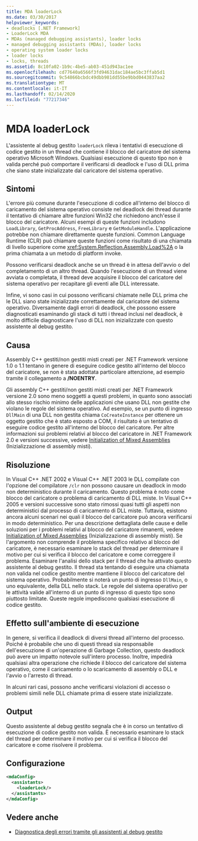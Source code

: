 ```yaml
---
title: MDA loaderLock
ms.date: 03/30/2017
helpviewer_keywords:
- deadlocks [.NET Framework]
- LoaderLock MDA
- MDAs (managed debugging assistants), loader locks
- managed debugging assistants (MDAs), loader locks
- operating system loader locks
- loader locks
- locks, threads
ms.assetid: 8c10fa02-1b9c-4be5-ab03-451d943ac1ee
ms.openlocfilehash: cd77640a6566f3fd94631dac184ae5bc3ffab5d1
ms.sourcegitcommit: 9c54866bcbdc49dbb981dd55be9bbd0443837aa2
ms.translationtype: MT
ms.contentlocale: it-IT
ms.lasthandoff: 02/14/2020
ms.locfileid: "77217346"
---
```

# <a name="loaderlock-mda"></a>MDA loaderLock
L'assistente al debug gestito `loaderLock` rileva i tentativi di esecuzione di codice gestito in un thread che contiene il blocco del caricatore del sistema operativo Microsoft Windows.  Qualsiasi esecuzione di questo tipo non è valida perché può comportare il verificarsi di deadlock e l'uso di DLL prima che siano state inizializzate dal caricatore del sistema operativo.  
  
## <a name="symptoms"></a>Sintomi  
 L'errore più comune durante l'esecuzione di codice all'interno del blocco di caricamento del sistema operativo consiste nel deadlock dei thread durante il tentativo di chiamare altre funzioni Win32 che richiedono anch'esse il blocco del caricatore.  Alcuni esempi di queste funzioni includono `LoadLibrary`, `GetProcAddress`, `FreeLibrary` e `GetModuleHandle`.  L'applicazione potrebbe non chiamare direttamente queste funzioni. Common Language Runtime (CLR) può chiamare queste funzioni come risultato di una chiamata di livello superiore come <xref:System.Reflection.Assembly.Load%2A> o la prima chiamata a un metodo di platform invoke.  
  
 Possono verificarsi deadlock anche se un thread è in attesa dell'avvio o del completamento di un altro thread.  Quando l'esecuzione di un thread viene avviata o completata, il thread deve acquisire il blocco del caricatore del sistema operativo per recapitare gli eventi alle DLL interessate.  
  
 Infine, vi sono casi in cui possono verificarsi chiamate nelle DLL prima che le DLL siano state inizializzate correttamente dal caricatore del sistema operativo.  Diversamente dagli errori di deadlock, che possono essere diagnosticati esaminando gli stack di tutti i thread inclusi nel deadlock, è molto difficile diagnosticare l'uso di DLL non inizializzate con questo assistente al debug gestito.  
  
## <a name="cause"></a>Causa  
 Assembly C++ gestiti/non gestiti misti creati per .NET Framework versione 1.0 o 1.1 tentano in genere di eseguire codice gestito all'interno del blocco del caricatore, se non è stata adottata particolare attenzione, ad esempio tramite il collegamento a **/NOENTRY**.
  
 Gli assembly C++ gestiti/non gestiti misti creati per .NET Framework versione 2.0 sono meno soggetti a questi problemi, in quanto sono associati allo stesso rischio minimo delle applicazioni che usano DLL non gestite che violano le regole del sistema operativo.  Ad esempio, se un punto di ingresso `DllMain` di una DLL non gestita chiama `CoCreateInstance` per ottenere un oggetto gestito che è stato esposto a COM, il risultato è un tentativo di eseguire codice gestito all'interno del blocco del caricatore. Per altre informazioni sui problemi relativi al blocco del caricatore in .NET Framework 2.0 e versioni successive, vedere [Initialization of Mixed Assemblies](/cpp/dotnet/initialization-of-mixed-assemblies) (Inizializzazione di assembly misti).  
  
## <a name="resolution"></a>Risoluzione  
 In Visual C++ .NET 2002 e Visual C++ .NET 2003 le DLL compilate con l'opzione del compilatore `/clr` non possono causare un deadlock in modo non deterministico durante il caricamento. Questo problema è noto come blocco del caricatore o problema di caricamento di DLL miste. In Visual C++ 2005 e versioni successive sono stato rimossi quasi tutti gli aspetti non deterministici dal processo di caricamento di DLL miste. Tuttavia, esistono ancora alcuni scenari nei quali il blocco del caricatore può ancora verificarsi in modo deterministico. Per una descrizione dettagliata delle cause e delle soluzioni per i problemi relativi al blocco del caricatore rimanenti, vedere [Initialization of Mixed Assemblies](/cpp/dotnet/initialization-of-mixed-assemblies) (Inizializzazione di assembly misti). Se l'argomento non comprende il problema specifico relativo al blocco del caricatore, è necessario esaminare lo stack del thread per determinare il motivo per cui si verifica il blocco del caricatore e come correggere il problema. Esaminare l'analisi dello stack per il thread che ha attivato questo assistente al debug gestito.  Il thread sta tentando di eseguire una chiamata non valida nel codice gestito mentre mantiene il blocco del caricatore del sistema operativo.  Probabilmente si noterà un punto di ingresso `DllMain`, o uno equivalente, della DLL nello stack.  Le regole del sistema operativo per le attività valide all'interno di un punto di ingresso di questo tipo sono piuttosto limitate.  Queste regole impediscono qualsiasi esecuzione di codice gestito.  
  
## <a name="effect-on-the-runtime"></a>Effetto sull'ambiente di esecuzione  
 In genere, si verifica il deadlock di diversi thread all'interno del processo.  Poiché è probabile che uno di questi thread sia responsabile dell'esecuzione di un'operazione di Garbage Collection, questo deadlock può avere un impatto notevole sull'intero processo.  Inoltre, impedirà qualsiasi altra operazione che richiede il blocco del caricatore del sistema operativo, come il caricamento o lo scaricamento di assembly o DLL e l'avvio o l'arresto di thread.  
  
 In alcuni rari casi, possono anche verificarsi violazioni di accesso o problemi simili nelle DLL chiamate prima di essere state inizializzate.  
  
## <a name="output"></a>Output  
 Questo assistente al debug gestito segnala che è in corso un tentativo di esecuzione di codice gestito non valida.  È necessario esaminare lo stack del thread per determinare il motivo per cui si verifica il blocco del caricatore e come risolvere il problema.  
  
## <a name="configuration"></a>Configurazione  
  
```xml  
<mdaConfig>  
  <assistants>  
    <loaderLock/>  
  </assistants>  
</mdaConfig>  
```  
  
## <a name="see-also"></a>Vedere anche

- [Diagnostica degli errori tramite gli assistenti al debug gestito](diagnosing-errors-with-managed-debugging-assistants.md)
